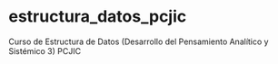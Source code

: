 # estructura_datos_pcjic
Curso de Estructura de Datos (Desarrollo del Pensamiento Analítico y Sistémico 3) PCJIC
